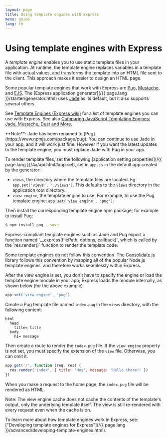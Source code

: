 ```yaml
---
layout: page
title: Using template engines with Express
menu: guide
lang: th
---
```

# Using template engines with Express

A _template engine_ enables you to use static template files in your application.   At runtime, the template engine replaces
variables in a template file with actual values, and transforms the template into an HTML file sent to the client.
This approach makes it easier to design an HTML page.

Some popular template engines that work with Express are [Pug](https://pugjs.org/api/getting-started.html),
[Mustache](https://www.npmjs.com/package/mustache), and [EJS](https://www.npmjs.com/package/ejs).
The [Express application generator](/{{ page.lang }}/starter/generator.html) uses [Jade](https://www.npmjs.com/package/jade) as its default, but it also supports several others.

See [Template Engines (Express wiki)](https://github.com/expressjs/express/wiki#template-engines)
for a list of template engines you can use with Express.
See also [Comparing JavaScript Templating Engines: Jade, Mustache, Dust and More](https://strongloop.com/strongblog/compare-javascript-templates-jade-mustache-dust/).

<div class="doc-box doc-notice" markdown="1">
**Note**: Jade has been renamed to [Pug](https://www.npmjs.com/package/pug).  You can continue to use Jade in your app, and it will work just fine.  However if you want the latest updates to the template engine, you must replace Jade with Pug in your app.
</div>

To render template files, set the following [application setting properties](/{{ page.lang }}/4x/api.html#app.set), set in `app.js` in the default app created by the generator:

* `views`, the directory where the template files are located. Eg: `app.set('views', './views')`.
This defaults to the `views` directory in the application root directory.
* `view engine`, the template engine to use. For example, to use the Pug template engine: `app.set('view engine', 'pug')`.

Then install the corresponding template engine npm package; for example to install Pug:

```sh
$ npm install pug --save
```

<div class="doc-box doc-notice" markdown="1">
Express-compliant template engines such as Jade and Pug export a function named `__express(filePath, options, callback)`,
which is called by the `res.render()` function to render the template code.

Some template engines do not follow this convention. The [Consolidate.js](https://www.npmjs.org/package/consolidate)
library follows this convention by mapping all of the popular Node.js template engines, and therefore works seamlessly within Express.
</div>

After the view engine is set, you don't have to specify the engine or load the template engine module in your app;
Express loads the module internally, as shown below (for the above example).

```js
app.set('view engine', 'pug')
```

Create a Pug template file named `index.pug` in the `views` directory, with the following content:

```pug
html
  head
    title= title
  body
    h1= message
```

Then create a route to render the `index.pug` file. If the `view engine` property is not set,
you must specify the extension of the `view` file. Otherwise, you can omit it.

```js
app.get('/', function (req, res) {
  res.render('index', { title: 'Hey', message: 'Hello there!' })
})
```

When you make a request to the home page, the `index.pug` file will be rendered as HTML.

Note: The view engine cache does not cache the contents of the template's output, only the underlying template itself. The view is still re-rendered with every request even when the cache is on.

To learn more about how template engines work in Express, see:
["Developing template engines for Express"](/{{ page.lang }}/advanced/developing-template-engines.html).
